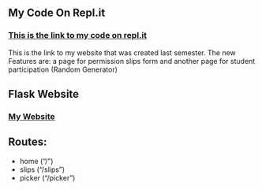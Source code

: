 ## My Code On Repl.it 
### [This is the link to my code on repl.it](https://replit.com/@AliseBraick/flask1-hw?v=1)

This is the link to my website that was created last semester. The new Features are: a page for  permission slips form and another page for student participation (Random Generator)
## Flask Website
### [My Website](https://flask1-hw.alisebraick.repl.co)

## Routes: 
- home (“/”)
- slips (“/slips”)
- picker (“/picker”)

